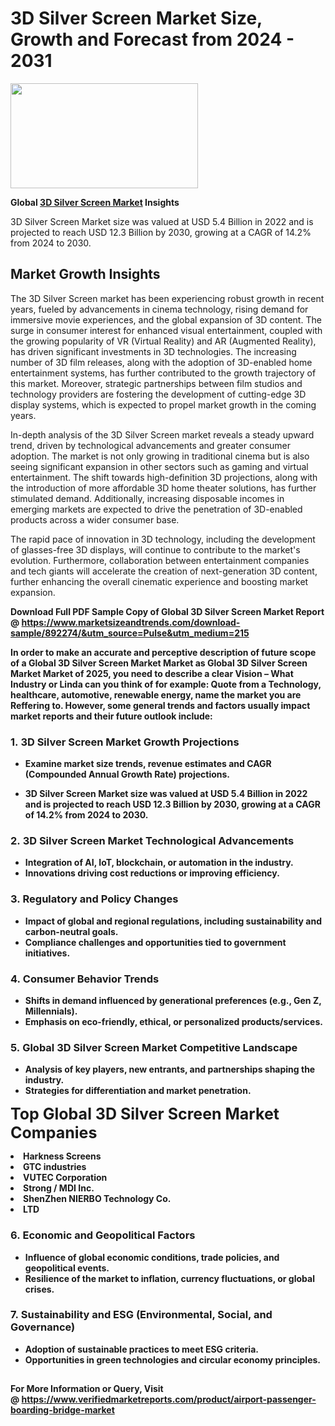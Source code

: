 <H1>3D Silver Screen Market Size, Growth and Forecast from 2024 - 2031</H1><img class="aligncenter size-medium wp-image-584254" src="https://thirdeyenews.in/wp-content/uploads/2024/09/Global-Market-Research-300x168.jpeg" alt="" width="300" height="168" /><p><strong>Global&nbsp;<a href="https://www.marketsizeandtrends.com/download-sample/892274/&amp;utm_source=Pulse&amp;utm_medium=215">3D Silver Screen Market</a> Insights</strong></p><p>3D Silver Screen Market size was valued at USD 5.4 Billion in 2022 and is projected to reach USD 12.3 Billion by 2030, growing at a CAGR of 14.2% from 2024 to 2030.</p><p><h2>Market Growth Insights</h2> <p>The 3D Silver Screen market has been experiencing robust growth in recent years, fueled by advancements in cinema technology, rising demand for immersive movie experiences, and the global expansion of 3D content. The surge in consumer interest for enhanced visual entertainment, coupled with the growing popularity of VR (Virtual Reality) and AR (Augmented Reality), has driven significant investments in 3D technologies. The increasing number of 3D film releases, along with the adoption of 3D-enabled home entertainment systems, has further contributed to the growth trajectory of this market. Moreover, strategic partnerships between film studios and technology providers are fostering the development of cutting-edge 3D display systems, which is expected to propel market growth in the coming years.</p> <p><strong></strong></p> <p>In-depth analysis of the 3D Silver Screen market reveals a steady upward trend, driven by technological advancements and greater consumer adoption. The market is not only growing in traditional cinema but is also seeing significant expansion in other sectors such as gaming and virtual entertainment. The shift towards high-definition 3D projections, along with the introduction of more affordable 3D home theater solutions, has further stimulated demand. Additionally, increasing disposable incomes in emerging markets are expected to drive the penetration of 3D-enabled products across a wider consumer base.</p> <p>The rapid pace of innovation in 3D technology, including the development of glasses-free 3D displays, will continue to contribute to the market's evolution. Furthermore, collaboration between entertainment companies and tech giants will accelerate the creation of next-generation 3D content, further enhancing the overall cinematic experience and boosting market expansion.</p> <p><strong></p><p><span class=""><strong>Download Full PDF Sample Copy of Global 3D Silver Screen Market Report</strong> @ <a href="https://www.marketsizeandtrends.com/download-sample/892274/&amp;utm_source=Pulse&amp;utm_medium=215" target="_blank">https://www.marketsizeandtrends.com/download-sample/892274/&amp;utm_source=Pulse&amp;utm_medium=215</a></span></p><p>In order to make an accurate and perceptive description of future scope of a Global&nbsp;3D Silver Screen Market Market as Global&nbsp;3D Silver Screen Market Market of 2025, you need to describe a clear Vision &ndash; What Industry or Linda can you think of for example: Quote from a Technology, healthcare, automotive, renewable energy, name the market you are Reffering to. However, some general trends and factors usually impact market reports and their future outlook include:</p><h3>1.&nbsp;<strong>3D Silver Screen Market Growth Projections</strong></h3><ul><li>Examine market size trends, revenue estimates and CAGR (Compounded Annual Growth Rate) projections.</li><li><p>3D Silver Screen Market size was valued at USD 5.4 Billion in 2022 and is projected to reach USD 12.3 Billion by 2030, growing at a CAGR of 14.2% from 2024 to 2030.</p></li></ul><h3>2.&nbsp;<strong>3D Silver Screen Market Technological Advancements</strong></h3><ul><li>Integration of AI, IoT, blockchain, or automation in the industry.</li><li>Innovations driving cost reductions or improving efficiency.</li></ul><h3>3.&nbsp;<strong>Regulatory and Policy Changes</strong></h3><ul><li>Impact of global and regional regulations, including sustainability and carbon-neutral goals.</li><li>Compliance challenges and opportunities tied to government initiatives.</li></ul><h3>4.&nbsp;<strong>Consumer Behavior Trends</strong></h3><ul><li>Shifts in demand influenced by generational preferences (e.g., Gen Z, Millennials).</li><li>Emphasis on eco-friendly, ethical, or personalized products/services.</li></ul><h3>5.&nbsp;<strong>Global 3D Silver Screen Market Competitive Landscape</strong></h3><ul><li>Analysis of key players, new entrants, and partnerships shaping the industry.</li><li>Strategies for differentiation and market penetration.</li></ul><p data-pm-slice="1 1 []"><span style="color: inherit; font-family: inherit; font-size: 25px;">Top Global 3D Silver Screen Market Companies</span></p><div class="" data-test-id=""><p><li>Harkness Screens</li><li> GTC industries</li><li> VUTEC Corporation</li><li> Strong / MDI Inc.</li><li> ShenZhen NIERBO Technology Co.</li><li> LTD</li></p></div><h3>6.&nbsp;<strong>Economic and Geopolitical Factors</strong></h3><ul><li>Influence of global economic conditions, trade policies, and geopolitical events.</li><li>Resilience of the market to inflation, currency fluctuations, or global crises.</li></ul><h3>7.&nbsp;<strong>Sustainability and ESG (Environmental, Social, and Governance)</strong></h3><ul><li>Adoption of sustainable practices to meet ESG criteria.</li><li>Opportunities in green technologies and circular economy principles.</li></ul><h2><strong style="font-size: 14px;">For More Information or Query, Visit @&nbsp;</strong><a style="background-color: #ffffff; font-size: 14px;" href="https://www.marketsizeandtrends.com/report/3d-silver-screen-market/" target="_blank">https://www.verifiedmarketreports.com/product/airport-passenger-boarding-bridge-market</a></h2>

